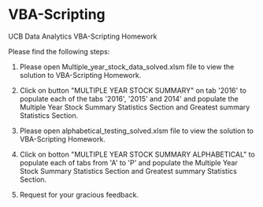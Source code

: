 # VBA-Scripting

UCB Data Analytics VBA-Scripting Homework

Please find the following steps:

1. Please open Multiple_year_stock_data_solved.xlsm file to view the solution to VBA-Scripting Homework.

2. Click on button "MULTIPLE YEAR STOCK SUMMARY" on tab '2016' to populate each of the tabs '2016', '2015' and 2014' and populate the Multiple Year Stock Summary Statistics Section and Greatest summary Statistics Section.

3. Please open alphabetical_testing_solved.xlsm file to view the solution to VBA-Scripting Homework.

4. Click on botton "MULTIPLE YEAR STOCK SUMMARY ALPHABETICAL" to populate each of tabs from 'A' to 'P' and populate the Multiple Year Stock Summary Statistics Section and Greatest summary Statistics Section.

5. Request for your gracious feedback.

